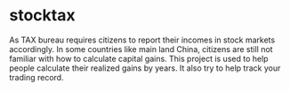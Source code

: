 # stocktax
As TAX bureau requires citizens to report their incomes in stock markets accordingly. In some countries like main land China, citizens are still not familiar with how to calculate capital gains. This project is used to help people calculate their realized gains by years. It also try to help track your trading record. 
